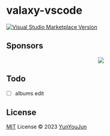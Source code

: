 # valaxy-vscode

<a href="https://marketplace.visualstudio.com/items?itemName=yunyoujun.valaxy" target="__blank"><img src="https://img.shields.io/visual-studio-marketplace/v/yunyoujun.valaxy.svg?color=eee&amp;label=VS%20Code%20Marketplace&logo=visual-studio-code" alt="Visual Studio Marketplace Version" /></a>

## Sponsors

<p align="center">
  <a href="https://cdn.jsdelivr.net/gh/YunYouJun/sponsors/public/sponsors.svg">
    <!-- vscode marketplace can not use svg -->
    <img src='https://cdn.jsdelivr.net/gh/YunYouJun/sponsors/public/sponsors.png'/>
  </a>
</p>

## Todo

- [ ] albums edit

## License

[MIT](./LICENSE) License © 2023 [YunYouJun](https://github.com/YunYouJun)
